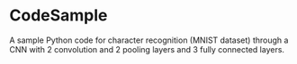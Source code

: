 # CodeSample
A sample Python code for character recognition (MNIST dataset) through a CNN with 2 convolution and 2 pooling layers and 3 fully connected layers.
